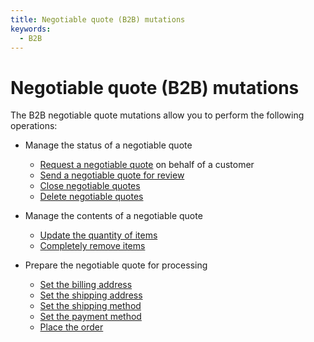 ```yaml
---
title: Negotiable quote (B2B) mutations   
keywords:
  - B2B
---
```


# Negotiable quote (B2B) mutations

The B2B negotiable quote mutations allow you to perform the following operations:

-  Manage the status of a negotiable quote
   -  [Request a negotiable quote](./request.md) on behalf of a customer
   -  [Send a negotiable quote for review](./send-for-review.md)
   -  [Close negotiable quotes](./close.md)
   -  [Delete negotiable quotes](./delete.md)

-  Manage the contents of a negotiable quote
   -  [Update the quantity of items](update-quantities.md)
   -  [Completely remove items](remove-items.md)

-  Prepare the negotiable quote for processing
   -  [Set the billing address](set-billing-address.md)
   -  [Set the shipping address](set-shipping-address.md)
   -  [Set the shipping method](set-shipping-methods.md)
   -  [Set the payment method](set-payment-method.md)
   -  [Place the order](place-order.md)
